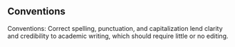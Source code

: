 ## Conventions

Conventions: Correct spelling, punctuation, and capitalization lend clarity and credibility to academic writing, which should require little or no editing. 
